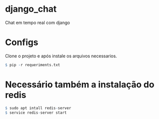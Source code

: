 # django_chat
Chat em tempo real com django

# Configs
Clone o projeto e após instale os arquivos necessarios.
``` r
$ pip -r requeriments.txt
```

# Necessário também a instalação do redis

``` r
$ sudo apt intall redis-server
$ service redis-server start
```
